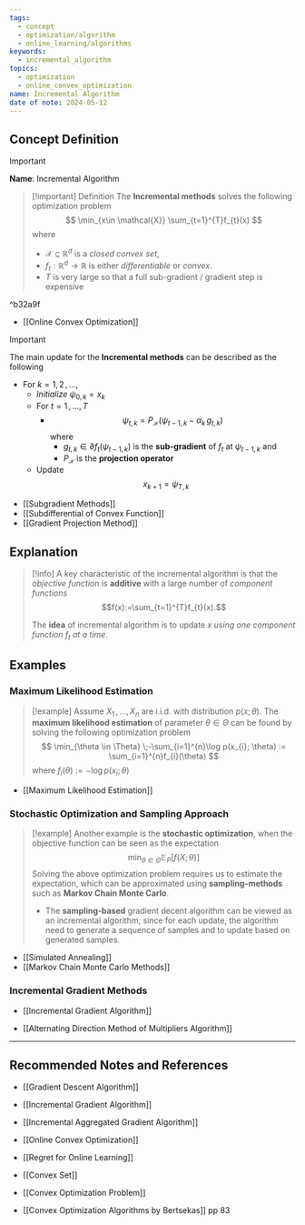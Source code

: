 ```yaml
---
tags:
  - concept
  - optimization/algorithm
  - online_learning/algorithms
keywords:
  - incremental_algorithm
topics:
  - optimization
  - online_convex_optimization
name: Incremental Algorithm
date of note: 2024-05-12
---
```


## Concept Definition

>[!important]
>**Name**: Incremental Algorithm

>[!important] Definition
>The **Incremental methods** solves the following optimization problem
>$$
> \min_{x\in \mathcal{X}} \sum_{t=1}^{T}f_{t}(x)
>$$
>where 
>- $\mathcal{X} \subseteq \mathbb{R}^{d}$ is a *closed convex set*,
>- $f_{t}: \mathbb{R}^{d} \to \mathbb{R}$ is either *differentiable* or *convex*.
>- $T$ is very large so that a full sub-gradient / gradient step is expensive

^b32a9f

- [[Online Convex Optimization]]

>[!important] 
>The main update for the **Incremental methods** can be described as the following
>- For $k=1,\,2 \,{,}\ldots{,}\,$
>	- *Initialize* $\psi_{0,k} = x_{k}$
>	- For $t=1 \,{,}\ldots{,}\,T$
>		- $$\psi_{t,k} = P_{\mathcal{X}}\left( \psi_{t-1, k} - \alpha_{k}\,g_{t,k} \right)$$ where 
>			- $g_{t,k}\in \partial f_{t}(\psi_{t-1, k})$ is the **sub-gradient** of $f_{t}$ at $\psi_{t-1,k}$ and 
>			- $P_{\mathcal{X}}$ is the **projection operator**
>	- Update $$x_{k+1} = \psi_{T, k}$$

- [[Subgradient Methods]]
- [[Subdifferential of Convex Function]]
- [[Gradient Projection Method]]


## Explanation

>[!info]
>A key characteristic of the incremental algorithm is that the *objective function* is **additive** with a large number of *component functions* $$f(x):=\sum_{t=1}^{T}f_{t}(x).$$
>
>The **idea** of incremental algorithm is to update $x$ *using one component function* $f_{t}$ *at a time*.


## Examples

### Maximum Likelihood Estimation

>[!example]
>Assume $X_{1} \,{,}\ldots{,}\,X_{n}$ are i.i.d. with distribution $p(x; \theta)$. The **maximum likelihood estimation** of parameter $\theta \in\Theta$ can be found by solving the following optimization problem
>$$
> \min_{\theta \in \Theta} \;-\sum_{i=1}^{n}\log p(x_{i}; \theta) := \sum_{i=1}^{n}f_{i}(\theta)
>$$
>where $f_{i}(\theta) := -\log p(x_{i}; \theta)$

- [[Maximum Likelihood Estimation]]


### Stochastic Optimization and Sampling Approach

>[!example]
>Another example is the **stochastic optimization**, when the objective function can be seen as the expectation 
>$$
>\min_{\theta \in \Theta}  \mathbb{E}_{ P }\left[ f(X; \theta) \right]
>$$ 
>Solving the above optimization problem requires us to estimate the expectation, which can be approximated using **sampling-methods** such as **Markov Chain Monte Carlo**.
>
>- The **sampling-based** gradient decent algorithm can be viewed as an incremental algorithm, since for each update, the algorithm need to generate a sequence of samples and to update based on generated samples.

- [[Simulated Annealing]]
- [[Markov Chain Monte Carlo Methods]]

### Incremental Gradient Methods

- [[Incremental Gradient Algorithm]]

- [[Alternating Direction Method of Multipliers Algorithm]]





-----------
##  Recommended Notes and References

- [[Gradient Descent Algorithm]]
- [[Incremental Gradient Algorithm]]
- [[Incremental Aggregated Gradient Algorithm]]

- [[Online Convex Optimization]]
- [[Regret for Online Learning]]


- [[Convex Set]]
- [[Convex Optimization Problem]]

- [[Convex Optimization Algorithms by Bertsekas]] pp 83